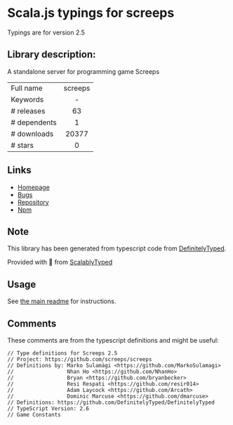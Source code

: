 
# Scala.js typings for screeps

Typings are for version 2.5

## Library description:
A standalone server for programming game Screeps

|                    |                 |
| ------------------ | :-------------: |
| Full name          | screeps |
| Keywords           | - |
| # releases         | 63 |
| # dependents       | 1 |
| # downloads        | 20377 |
| # stars            | 0 |

## Links
- [Homepage](https://github.com/screeps/screeps#readme)
- [Bugs](https://github.com/screeps/screeps/issues)
- [Repository](https://github.com/screeps/screeps)
- [Npm](https://www.npmjs.com/package/screeps)
    


## Note
This library has been generated from typescript code from [DefinitelyTyped](https://definitelytyped.org).

Provided with :purple_heart: from [ScalablyTyped](https://github.com/oyvindberg/ScalablyTyped)

## Usage
See [the main readme](../../readme.md) for instructions.

## Comments

These comments are from the typescript definitions and might be useful:
```
// Type definitions for Screeps 2.5
// Project: https://github.com/screeps/screeps
// Definitions by: Marko Sulamägi <https://github.com/MarkoSulamagi>
//                 Nhan Ho <https://github.com/NhanHo>
//                 Bryan <https://github.com/bryanbecker>
//                 Resi Respati <https://github.com/resir014>
//                 Adam Laycock <https://github.com/Arcath>
//                 Dominic Marcuse <https://github.com/dmarcuse>
// Definitions: https://github.com/DefinitelyTyped/DefinitelyTyped
// TypeScript Version: 2.6
// Game Constants

```

